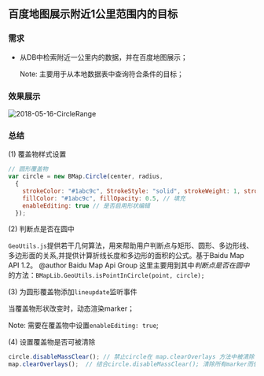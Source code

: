 ## 百度地图展示附近1公里范围内的目标

### 需求
- 从DB中检索附近一公里内的数据，并在百度地图展示；

    Note: 主要用于从本地数据表中查询符合条件的目标；

### 效果展示

![2018-05-16-CircleRange](https://github.com/heartsuit/heartsuit.github.io/raw/master/pictures/2018-05-16-CircleRange.gif)


### 总结

(1) 覆盖物样式设置

``` javascript
// 圆形覆盖物
var circle = new BMap.Circle(center, radius,
  {
    strokeColor: "#1abc9c", StrokeStyle: "solid", strokeWeight: 1, strokeOpacity: 0.8, // 轮廓
    fillColor: "#1abc9c", fillOpacity: 0.5, // 填充
    enableEditing: true // 是否启用形状编辑
  });
```

(2) 判断点是否在圆中

  `GeoUtils.js`提供若干几何算法，用来帮助用户判断点与矩形、圆形、多边形线、多边形面的关系,并提供计算折线长度和多边形的面积的公式。基于Baidu Map API 1.2。 @author Baidu Map Api Group 
  这里主要用到其中*判断点是否在圆中*的方法：`BMapLib.GeoUtils.isPointInCircle(point, circle);`

(3) 为圆形覆盖物添加`lineupdate`监听事件

  当覆盖物形状改变时，动态渲染marker；

  Note: 需要在覆盖物中设置`enableEditing: true`;

(4) 设置覆盖物是否可被清除
``` javascript
circle.disableMassClear(); // 禁止circle在 map.clearOverlays 方法中被清除
map.clearOverlays();  // 结合circle.disableMassClear(); 清除所有marker而保留circle；
```
